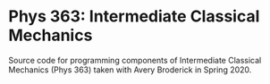 # Phys 363: Intermediate Classical Mechanics

Source code for programming components of Intermediate Classical Mechanics (Phys 363) taken with Avery Broderick in Spring 2020.
